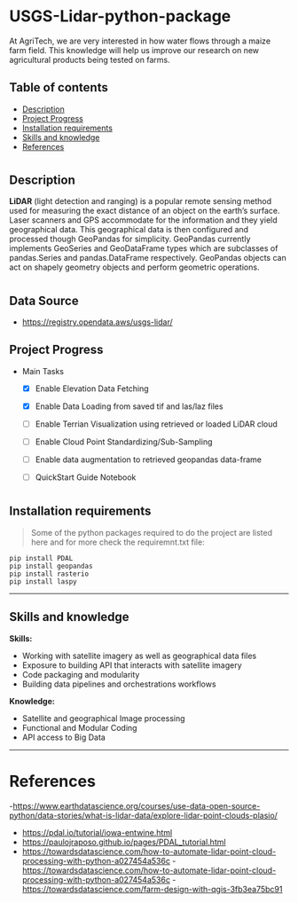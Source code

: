 # USGS-Lidar-python-package

 At AgriTech, we are very interested in how water flows through a maize farm field. This knowledge will help us improve our research on new agricultural products being tested on farms.
 
 ## Table of contents
 
* [Description](#description)
* [Project Progress](#progress)
* [Installation requirements](#install)
* [Skills and knowledge](#hint)
* [References](#refs)

# <a name='description'></a>
## Description
**LiDAR** (light detection and ranging)  is a popular remote sensing method used for measuring the exact  distance of an object on the earth’s surface. Laser scanners and GPS accommodate for the information and they  yield geographical data. This geographical data is then configured and processed though GeoPandas for  simplicity. GeoPandas currently implements GeoSeries and GeoDataFrame types which are subclasses of  pandas.Series and pandas.DataFrame respectively. GeoPandas objects can act on shapely geometry objects and  perform geometric operations. 

# <a name='data_source'></a>
## Data Source
- https://registry.opendata.aws/usgs-lidar/

## Project Progress

* Main Tasks
  - [x] Enable Elevation Data Fetching
  - [x] Enable Data Loading from saved tif and las/laz files
  - [ ] Enable Terrian Visualization using retrieved or loaded LiDAR cloud 
  - [ ] Enable Cloud Point Standardizing/Sub-Sampling
  - [ ] Enable data augmentation to retrieved geopandas data-frame
  - [ ] QuickStart Guide Notebook
  
 
 
  # <a name='install'></a> 
## Installation requirements

  >Some of the python packages required to do the project are listed here and for more check the requiremnt.txt file:
  ```
pip install PDAL
pip install geopandas
pip install rasterio
pip install laspy

```
---

<a name='hint'></a>

## Skills and knowledge

**Skills:**

- Working with satellite imagery as well as geographical data files
- Exposure to building API that interacts with satellite imagery 
- Code packaging and modularity
- Building data pipelines and orchestrations workflows

**Knowledge:**
- Satellite and geographical Image processing 
- Functional and Modular Coding
- API access to Big Data
 
---

# <a name='refs'></a>References
-https://www.earthdatascience.org/courses/use-data-open-source-python/data-stories/what-is-lidar-data/explore-lidar-point-clouds-plasio/
- https://pdal.io/tutorial/iowa-entwine.html
- https://paulojraposo.github.io/pages/PDAL_tutorial.html
- https://towardsdatascience.com/how-to-automate-lidar-point-cloud-processing-with-python-a027454a536c
-https://towardsdatascience.com/how-to-automate-lidar-point-cloud-processing-with-python-a027454a536c
-https://towardsdatascience.com/farm-design-with-qgis-3fb3ea75bc91
